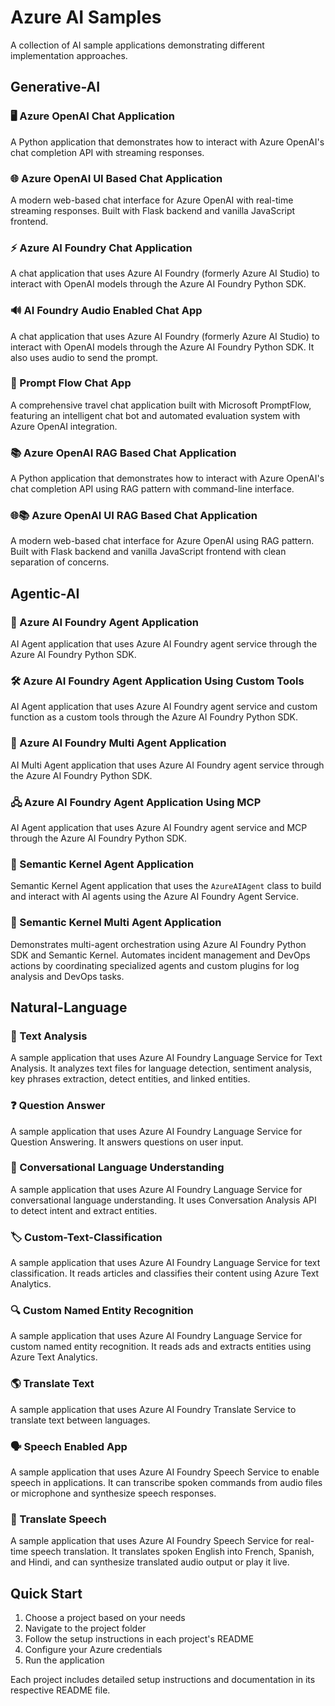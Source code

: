 # Azure AI Samples

A collection of AI sample applications demonstrating different implementation approaches.

## Generative-AI

### 🖥️ Azure OpenAI Chat Application
A Python application that demonstrates how to interact with Azure OpenAI's chat completion API with streaming responses.

### 🌐 Azure OpenAI UI Based Chat Application  
A modern web-based chat interface for Azure OpenAI with real-time streaming responses. Built with Flask backend and vanilla JavaScript frontend.

### ⚡ Azure AI Foundry Chat Application
A chat application that uses Azure AI Foundry (formerly Azure AI Studio) to interact with OpenAI models through the Azure AI Foundry Python SDK.

### 🔊 AI Foundry Audio Enabled Chat App
A chat application that uses Azure AI Foundry (formerly Azure AI Studio) to interact with OpenAI models through the Azure AI Foundry Python SDK. It also uses audio to send the prompt.


### 🔄 Prompt Flow Chat App
A comprehensive travel chat application built with Microsoft PromptFlow, featuring an intelligent chat bot and automated evaluation system with Azure OpenAI integration.

### 📚 Azure OpenAI RAG Based Chat Application
A Python application that demonstrates how to interact with Azure OpenAI's chat completion API using RAG pattern with command-line interface.

### 🌐📚 Azure OpenAI UI RAG Based Chat Application
A modern web-based chat interface for Azure OpenAI using RAG pattern. Built with Flask backend and vanilla JavaScript frontend with clean separation of concerns.

## Agentic-AI

### 🤖 Azure AI Foundry Agent Application
AI Agent application that uses Azure AI Foundry agent service through the Azure AI Foundry Python SDK.

### 🛠️ Azure AI Foundry Agent Application Using Custom Tools
AI Agent application that uses Azure AI Foundry agent service and custom function as a custom tools through the Azure AI Foundry Python SDK.

### 🤖 Azure AI Foundry Multi Agent Application
AI Multi Agent application that uses Azure AI Foundry agent service through the Azure AI Foundry Python SDK.

### 🖧 Azure AI Foundry Agent Application Using MCP
AI Agent application that uses Azure AI Foundry agent service and MCP through the Azure AI Foundry Python SDK.

### 🧠 Semantic Kernel Agent Application
Semantic Kernel Agent application that uses the `AzureAIAgent` class to build and interact with AI agents using the Azure AI Foundry Agent Service.

### 🧠 Semantic Kernel Multi Agent Application
Demonstrates multi-agent orchestration using Azure AI Foundry Python SDK and Semantic Kernel. Automates incident management and DevOps actions by coordinating specialized agents and custom plugins for log analysis and DevOps tasks.

## Natural-Language

### 📝 Text Analysis
A sample application that uses Azure AI Foundry Language Service for Text Analysis. It analyzes text files for language detection, sentiment analysis, key phrases extraction, detect entities, and linked entities.

### ❓ Question Answer
A sample application that uses Azure AI Foundry Language Service for Question Answering. It answers questions on user input.

### 💬 Conversational Language Understanding
A sample application that uses Azure AI Foundry Language Service for conversational language understanding. It uses Conversation Analysis API to detect intent and extract entities.

### 🏷️ Custom-Text-Classification
A sample application that uses Azure AI Foundry Language Service for text classification. It reads articles and classifies their content using Azure Text Analytics.

### 🔍 Custom Named Entity Recognition
A sample application that uses Azure AI Foundry Language Service for custom named entity recognition. It reads ads and extracts entities using Azure Text Analytics.

### 🌎 Translate Text
A sample application that uses Azure AI Foundry Translate Service to translate text between languages.

### 🗣️ Speech Enabled App
A sample application that uses Azure AI Foundry Speech Service to enable speech in applications. It can transcribe spoken commands from audio files or microphone and synthesize speech responses.

### 🎤 Translate Speech
A sample application that uses Azure AI Foundry Speech Service for real-time speech translation. It translates spoken English into French, Spanish, and Hindi, and can synthesize translated audio output or play it live.


## Quick Start


1. Choose a project based on your needs
2. Navigate to the project folder
3. Follow the setup instructions in each project's README
4. Configure your Azure credentials
5. Run the application

Each project includes detailed setup instructions and documentation in its respective README file.
